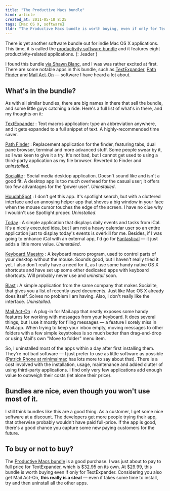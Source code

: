 ```yaml
---
title: "The Productive Macs bundle"
kind: article
created_at: 2011-05-18 8:25
tags: [Mac OS X, software]
tldr: "The Productive Macs bundle is worth buying, even if only for TextExpander and Mail Act-On."
---
```

There is yet another software bundle out for indie Mac OS X applications. This time, it is called the [productivity software bundle][1] and it features eight productivity-related applications.
{: .leader }

I found this bundle [via Shawn Blanc][2], and I was was rather excited at first. There are some notable apps in this bundle, such as [TextExpander][3], [Path Finder][2] and [Mail Act-On][5] — software I have heard a lot about.

## What's in the bundle?

As with all similar bundles, there are big names in there that sell the bundle, and some little guys catching a ride. Here's a full list of what's in there, and my thoughts on it:

[TextExpander][3]
:   Text macros application: type an abbreviation anywhere, and it gets
    expanded to a full snippet of text. A highly-recommended time saver.

[Path Finder][2]
:   Replacement application for the finder, featuring tabs, dual pane
    browser, terminal and more advanced stuff. Some people swear by it, so I
    was keen to give it a try. It's not bad, but I cannot get used to
    using a third-party application as my file browser. Reverted to
    Finder and _uninstalled_.

[Socialite][6]
:   Social media desktop application. Doesn't sound like and isn't a good fit.
    A desktop app is too much overhead for the casual user; it offers too few
    advantages for the 'power user'. _Uninstalled_.

[HoudahSpot][7]
:   I don't get this app. It's spotlight search, but with a cluttered
    interface and an annoying helper app that shoves a big window in your face
    when the mouse cursor touches the edge of the screen. I have no clue why I
    wouldn't use Spotlight proper. _Uninstalled_.

[Today][9]
:   A simple application that displays daily events and tasks from iCal. It's
    a nicely executed idea, but I am not a heavy calendar user so an entire
    application just to display today's events is overkill for me. Besides, if
    I was going to enhance iCal with an external app, I'd go for
    [Fantastical][8] — it just adds a little more value. _Uninstalled_.

[Keyboard Maestro][10]
:   A keyboard macro program, used to control parts of your desktop without
    the mouse. Sounds good, but I haven't really tried it yet. I also don't
    really have a need for it, as I use some handy native OS X shortcuts and
    have set up some other dedicated apps with keyboard shortcuts. Will
    probably never use and _uninstall_ soon.

[Blast][11]
:   A simple application from the same company that makes Socialite, that
    gives you a list of recently used documents. Just like Mac OS X already
    does itself. Solves no problem I am having. Also, I don't really like the
    interface. _Uninstalled_.

[Mail Act-On][5]
:   A plug-in for Mail.app that neatly exposes some handy features for working
    with messages from your keyboard. It does several things, but I use it
    mostly for filing messages — a feature I sorely miss in Mail.app. When
    trying to keep your inbox empty, moving messages to other folders with a
    few simple keystrokes is so much better than drag-and-drop or using Mail's
    own "Move to folder" menu item.

So, I uninstalled most of the apps within a day after first installing them. They're not bad software — I just prefer to use as little software as possible ([Patrick Rhone at minimalmac][12] has lots more to say about that). There is a cost involved with the installation, usage, maintenance and added clutter of using third-party applications. I find only very few applications add enough value to outweigh their costs (let alone their price).

## Bundles are nice, even though you won't use most of it.

I still think bundles like this are a good thing. As a customer, I get some nice software at a discount. The developers get more people trying their app, that otherwise probably wouldn't have paid full-price. If the app is good, there's a good chance you capture some new paying customers for the future.

## To buy or not to buy?

The [Productive Macs bundle][1] is a good purchase. I was just about to pay to full price for TextExpander, which is $32.95 on its own. At $29.99, this bundle is worth buying even if only for TextExpander. Considering you also get Mail Act-On, **this really is a steal** — even if takes some time to install, try and then uninstall all the other apps.

[1]: http://www.productivemacs.com

[2]: http://shawnblanc.net/2011/05/productive-macs-bundle/
     "Link to Shawn Blanc's post about the Productive Macs bundle"

[3]: http://www.smilesoftware.com/TextExpander
     "TextExpander: Mac Typing Shortcut Utility Saves You Time!"

[2]: http://www.cocoatech.com
     "Path Finder 5 by Cocoatech"

[5]: http://www.indev.ca/MailActOn.html
     "MailActOn"

[6]: http://www.apparentsoft.com/socialite
     "A desktop social media application"

[7]: http://www.houdah.com/houdahSpot/
     "A front end for Mac OS X Spotlight search"

[8]: http://flexibits.com/fantastical
     "Calendar application that uses natural language parsing"

[9]: http://www.secondgearsoftware.com/today/
     "Daily calendar & Task manager application"

[10]: http://www.keyboardmaestro.com/main/
      "Keyboard macro program"

[11]: http://www.apparentsoft.com/blast
      "Application for quickly finding recently used files"

[12]: http://minimalmac.com/
      "A blog about minimalism in day-to-day computing"
